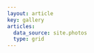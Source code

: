 ```yaml
---
layout: article
key: gallery
articles:
  data_source: site.photos
  type: grid
---
```


<div class="article__content" markdown="1">